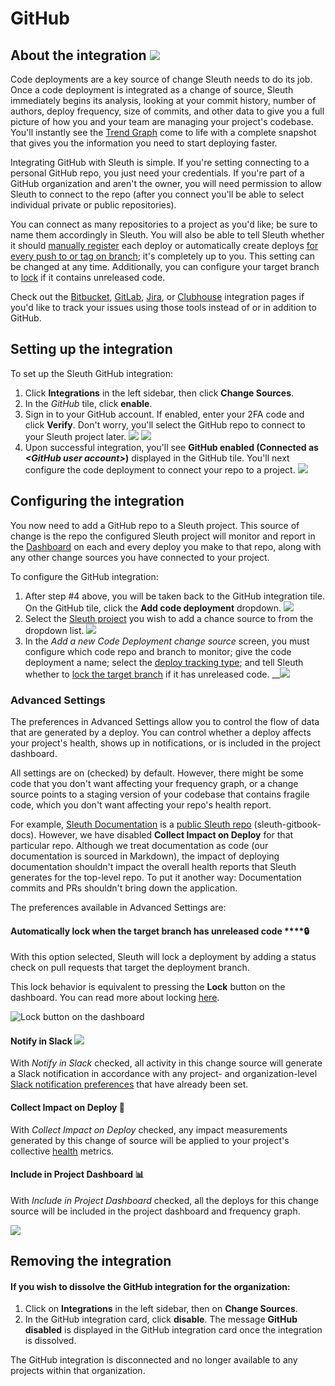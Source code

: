 # GitHub

## About the integration ![](../../.gitbook/assets/github-mark-120px-plus.png)

Code deployments are a key source of change Sleuth needs to do its job. Once a code deployment is integrated as a change of source, Sleuth immediately begins its analysis, looking at your commit history, number of authors, deploy frequency, size of commits, and other data to give you a full picture of how you and your team are managing your project's codebase. You'll instantly see the [Trend Graph](../../resources/terminology.md#dashboard) come to life with a complete snapshot that gives you the information you need to start deploying faster.

Integrating GitHub with Sleuth is simple. If you're setting connecting to a personal GitHub repo, you just need your credentials. If you're part of a GitHub organization and aren't the owner, you will need permission to allow Sleuth to connect to the repo \(after you connect you'll be able to select individual private or public repositories\).

You can connect as many repositories to a project as you'd like; be sure to name them accordingly in Sleuth. You will also be able to tell Sleuth whether it should [manually register](../manual-changes.md) each deploy or automatically create deploys [for every push to or tag on branch](../../resources/terminology.md#deploy-tracking-type); it's completely up to you. This setting can be changed at any time. Additionally, you can configure your target branch to [lock](../../resources/terminology.md#locking) if it contains unreleased code.

Check out the [Bitbucket](bitbucket.md), [GitLab](), [Jira](../issue-trackers/jira.md), or [Clubhouse](../issue-trackers/clubhouse.md) integration pages if you'd like to track your issues using those tools instead of or in addition to GitHub.

## Setting up the integration

To set up the Sleuth GitHub integration: 

1. Click **Integrations** in the left sidebar, then click **Change Sources**. 
2. In the _GitHub_ tile, click **enable**. 
3. Sign in to your GitHub account. If enabled, enter your 2FA code and click **Verify**. Don't worry, you'll select the GitHub repo to connect to your Sleuth project later.   ![](../../.gitbook/assets/github-signin.png)  ![](../../.gitbook/assets/github-2fa.png) 
4. Upon successful integration, you'll see **GitHub enabled \(Connected as** _**&lt;GitHub user account&gt;**_**\)** displayed in the GitHub tile. You'll next configure the code deployment to connect your repo to a project.  ![](../../.gitbook/assets/github-enabled.png) 

## Configuring the integration

You now need to add a GitHub repo to a Sleuth project. This source of change is the repo the configured Sleuth project will monitor and report in the [Dashboard](../../dashboard-1/dashboard.md) on each and every deploy you make to that repo, along with any other change sources you have connected to your project. 

To configure the GitHub integration: 

1. After step \#4 above, you will be taken back to the GitHub integration tile. On the GitHub tile, click the **Add code deployment** dropdown.   ![](../../.gitbook/assets/github-add-code-deployment.png) 
2. Select the [Sleuth project](../../projects.md) you wish to add a chance source to from the dropdown list.   ![](../../.gitbook/assets/github-add-code-deployment-withdropdown.png) 
3. In the _Add a new Code Deployment change source_ screen, you must configure which code repo and branch to monitor; give the code deployment a name; select the [deploy tracking type](../../resources/terminology.md#deploy-tracking-type); and tell Sleuth whether to [lock the target branch](../../resources/terminology.md#deployment-locking) if it has unreleased code.  __![](../../.gitbook/assets/bitbucket-add-code-deployment-change-source.png) 

### Advanced Settings

The preferences in Advanced Settings allow you to control the flow of data that are generated by a deploy. You can control whether a deploy affects your project's health, shows up in notifications, or is included in the project dashboard. 

All settings are on \(checked\) by default. However, there might be some code that you don't want affecting your frequency graph, or a change source points to a staging version of your codebase that contains fragile code, which you don't want affecting your repo's health report.  

For example, [Sleuth Documentation](https://app.sleuth.io/sleuth/deployments/documentation) is a [public Sleuth repo](https://github.com/sleuth-io/sleuth-gitbook-docs) \(sleuth-gitbook-docs\). However, we have disabled **Collect Impact on Deploy** for that particular repo. Although we treat documentation as code \(our documentation is sourced in Markdown\), the impact of deploying documentation shouldn't impact the overall health reports that Sleuth generates for the top-level repo. To put it another way: Documentation commits and PRs shouldn't bring down the application. 

The preferences available in Advanced Settings are: 

#### Automatically lock when the target branch has unreleased code ****🔒 

With this option selected, Sleuth will lock a deployment by adding a status check on pull requests that target the deployment branch. 

This lock behavior is equivalent to pressing the **Lock** button on the dashboard. You can read more about locking [here](../../resources/terminology.md#deployment-locking).   
  

![Lock button on the dashboard](../../.gitbook/assets/lock-icon%20%282%29%20%281%29.png)

#### **Notify in Slack** ![](../../.gitbook/assets/slack_mark_monochrome_black_sm.png) 

With _Notify in Slack_ checked, all activity in this change source will generate a Slack notification in accordance with any project- and organization-level [Slack notification preferences]() that have already been set. 

#### **Collect Impact on Deploy** 📏 

With _Collect Impact on Deploy_ checked, any impact measurements generated by this change of source will be applied to your project's collective [health](../../resources/terminology.md#health) metrics. 

#### **Include in Project Dashboard** 📊 

With _Include in Project Dashboard_ checked, all the deploys for this change source will be included in the project dashboard and frequency graph. 

![](../../.gitbook/assets/edit-code-deployment-adv-settings.png)

## Removing the integration

#### If you wish to dissolve the GitHub integration for the organization: 

1. Click on **Integrations** in the left sidebar, then on **Change Sources**. 
2. In the GitHub integration card, click **disable**. The message **GitHub disabled** is displayed in the GitHub integration card once the integration is dissolved.

The GitHub integration is disconnected and no longer available to any projects within that organization. 

